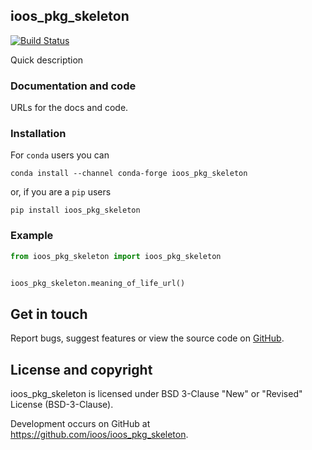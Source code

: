 ## ioos_pkg_skeleton

[![Build Status](https://travis-ci.com/ioos/ioos-python-package-skeleton.svg?branch=master)](https://travis-ci.com/ioos/ioos-python-package-skeleton)

Quick description

### Documentation and code

URLs for the docs and code.

### Installation

For `conda` users you can

```shell
conda install --channel conda-forge ioos_pkg_skeleton
```

or, if you are a `pip` users

```shell
pip install ioos_pkg_skeleton
```

### Example

```python
from ioos_pkg_skeleton import ioos_pkg_skeleton


ioos_pkg_skeleton.meaning_of_life_url()
```


## Get in touch

Report bugs, suggest features or view the source code on [GitHub](https://github.com/ioos/ioos_pkg_skeleton/issues).


## License and copyright

ioos_pkg_skeleton is licensed under BSD 3-Clause "New" or "Revised" License (BSD-3-Clause).

Development occurs on GitHub at <https://github.com/ioos/ioos_pkg_skeleton>.
